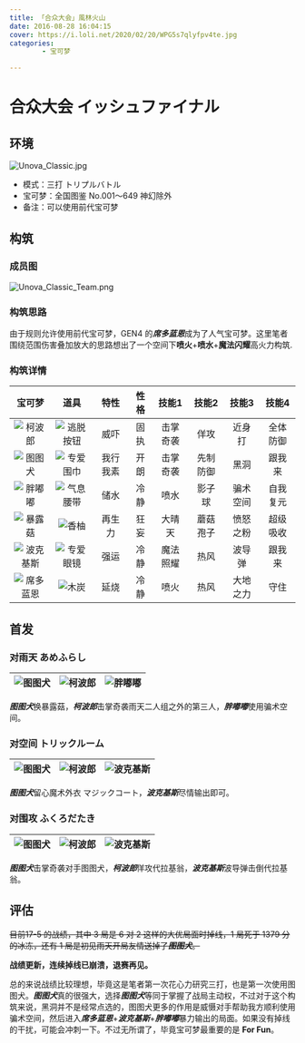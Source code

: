 ```yaml
---
title: 「合众大会」風林火山
date: 2016-08-28 16:04:15
cover: https://i.loli.net/2020/02/20/WPG5s7qlyfpv4te.jpg
categories: 
        - 宝可梦

---
```

# 合众大会 イッシュファイナル
## 环境

![Unova_Classic.jpg](https://i.loli.net/2020/02/20/WPG5s7qlyfpv4te.jpg)

* 模式：三打 トリプルバトル
* 宝可梦：全国图鉴 No.001～649 神幻除外
* 备注：可以使用前代宝可梦

<!-- more -->

## 构筑
### 成员图

![Unova_Classic_Team.png](https://i.loli.net/2020/02/20/xR9cDJyU8jQFXNK.png)

### 构筑思路
由于规则允许使用前代宝可梦，GEN4 的***席多蓝恩***成为了人气宝可梦。这里笔者围绕范围伤害叠加放大的思路想出了一个空间下**喷火**+**喷水**+**魔法闪耀**高火力构筑.
### 构筑详情
|宝可梦|道具|特性|性格|技能1|技能2|技能3|技能4|
|:-:|:-:|:-:|:-:|:-:|:-:|:-:|:-:|
|![柯波郎](https://img.pokemondb.net/sprites/sun-moon/icon/hitmontop.png)|![逃脱按钮](https://img.pokemondb.net/sprites/items/eject-button.png)|威吓|固执| 击掌奇袭|佯攻|近身打|全体防御|
|![图图犬](https://img.pokemondb.net/sprites/sun-moon/icon/smeargle.png)|![专爱围巾](https://img.pokemondb.net/sprites/items/choice-scarf.png)|我行我素|开朗|击掌奇袭|先制防御|黑洞|跟我来|
|![胖嘟嘟](https://img.pokemondb.net/sprites/sun-moon/icon/jellicent.png)|![气息腰带](https://img.pokemondb.net/sprites/items/focus-sash.png)|储水|冷静|喷水|影子球|骗术空间|自我复元|
|![暴露菇](https://img.pokemondb.net/sprites/sun-moon/icon/amoonguss.png)|![香柚](https://img.pokemondb.net/sprites/items/sitrus-berry.png)|再生力|狂妄|大晴天|蘑菇孢子|愤怒之粉|超级吸收|
|![波克基斯](https://img.pokemondb.net/sprites/sun-moon/icon/togekiss.png)|![专爱眼镜](https://img.pokemondb.net/sprites/items/choice-specs.png)|强运|冷静|魔法照耀|热风|波导弹|跟我来|
|![席多蓝恩](https://img.pokemondb.net/sprites/sun-moon/icon/heatran.png)|![木炭](https://img.pokemondb.net/sprites/items/charcoal.png)|延烧|冷静|喷火|热风|大地之力|守住|
## 首发
### 对雨天 あめふらし
|![图图犬](https://img.pokemondb.net/sprites/sun-moon/icon/smeargle.png)|![柯波郎](https://img.pokemondb.net/sprites/sun-moon/icon/hitmontop.png)|![胖嘟嘟](https://img.pokemondb.net/sprites/sun-moon/icon/jellicent.png)|
|:-:|:-:|:-:|

***图图犬***换暴露菇，***柯波郎***击掌奇袭雨天二人组之外的第三人，***胖嘟嘟***使用骗术空间。
### 对空间 トリックルーム
|![图图犬](https://img.pokemondb.net/sprites/sun-moon/icon/smeargle.png)|![柯波郎](https://img.pokemondb.net/sprites/sun-moon/icon/hitmontop.png)|![波克基斯](https://img.pokemondb.net/sprites/sun-moon/icon/togekiss.png)|
|:-:|:-:|:-:|

***图图犬***留心魔术外衣 マジックコート，***波克基斯***尽情输出即可。
### 对围攻 ふくろだたき
|![图图犬](https://img.pokemondb.net/sprites/sun-moon/icon/smeargle.png)|![柯波郎](https://img.pokemondb.net/sprites/sun-moon/icon/hitmontop.png)|![波克基斯](https://img.pokemondb.net/sprites/sun-moon/icon/togekiss.png)|
|:-:|:-:|:-:|

***图图犬***击掌奇袭对手图图犬，***柯波郎***佯攻代拉基翁，***波克基斯***波导弹击倒代拉基翁。
## 评估
~~目前17-5 的战绩，其中 3 局是 6 对 2 这样的大优局面时掉线，1 局死于 1379 分的冰冻，还有 1 局是初见雨天开局友情送掉了***图图犬***。~~

**战绩更新，连续掉线已崩溃，退赛再见。**

总的来说战绩比较理想，毕竟这是笔者第一次花心力研究三打，也是第一次使用图图犬。***图图犬***真的很强大，选择***图图犬***等同于掌握了战局主动权，不过对于这个构筑来说，黑洞并不是经常点选的，图图犬更多的作用是威慑对手帮助我方顺利使用骗术空间，然后进入***席多蓝恩***+***波克基斯***+***胖嘟嘟***暴力输出的局面。如果没有掉线的干扰，可能会冲刺一下。不过无所谓了，毕竟宝可梦最重要的是 **For Fun**。
